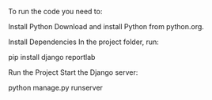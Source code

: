 To run the code you need to:

Install Python
Download and install Python from python.org.

Install Dependencies
In the project folder, run:

pip install django reportlab

Run the Project
Start the Django server:

python manage.py runserver
